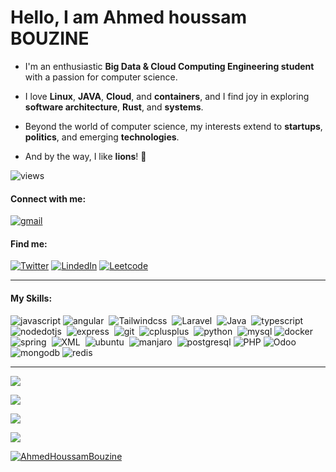 # Hello, I am Ahmed houssam BOUZINE

- I'm an enthusiastic **Big Data & Cloud Computing Engineering student** with a passion for computer science.

- I love **Linux**, **JAVA**, **Cloud**, and **containers**, and I find joy in exploring **software architecture**, **Rust**, and **systems**.

- Beyond the world of computer science, my interests extend to **startups**, **politics**, and emerging **technologies**.

- And by the way, I like **lions**! 🦁

![views](https://komarev.com/ghpvc/?username=ahmedhoussambouzine&label=Profile%20views&color=0e75b6&style=flat)

#### Connect with me:

[![gmail](https://img.shields.io/badge/gmail-05122A?style=flat&logo=gmail)](mailto:ahmedhoussam.bouzine.01@gmail.com)&nbsp;

#### Find me:

[![Twitter](https://img.shields.io/badge/X-121212?style=flat&logo=X)](https://twitter.com/bah058)&nbsp;[![LindedIn](https://img.shields.io/badge/LinkedIn-121212?style=flat&logo=linkedin&logoColor=blue)](https://www.linkedin.com/in/ahmed-houssam-bouzine)&nbsp;[![Leetcode](https://img.shields.io/badge/LeetCode-121212?style=flat&logo=leetcode)](https://leetcode.com/AhmedHoussamBouzine/)

---
#### My Skills:

![javascript](https://img.shields.io/badge/Javascript-05122A?style=flat&logo=javascript&logoColor=yellow)&nbsp;![angular](https://img.shields.io/badge/Angular-121212?style=flat&logo=angular&logoColor=red)&nbsp; ![Tailwindcss](https://img.shields.io/badge/Tailwindcss-121212?style=flat&logo=tailwindcss&logoColor=blue)&nbsp; ![Laravel](https://img.shields.io/badge/Laravel-05122A?style=flat&logo=laravel&logoColor=brown)&nbsp; ![Java](https://img.shields.io/badge/Java-05122A?style=flat&logoColor=brown&logo=openjdk)&nbsp; ![typescript](https://img.shields.io/badge/Typescript-05122A?style=flat&logo=typescript&logoColor=blue)&nbsp; ![nodedotjs](https://img.shields.io/badge/Nodejs-05122A?style=flat&logo=nodedotjs&logoColor=green)&nbsp; ![express](https://img.shields.io/badge/Express.Js-05122A?style=flat&logo=express&logoColor=#000000)&nbsp; ![git](https://img.shields.io/badge/Git-05122A?style=flat&logo=git&logoColor=#F05032)&nbsp; ![cplusplus](https://img.shields.io/badge/C++-05122A?style=flat&logo=cplusplus&logoColor=blue)&nbsp; ![python](https://img.shields.io/badge/Python-05122A?style=flat&logo=Python&logoColor=yellow)&nbsp; ![mysql](https://img.shields.io/badge/MySQL-05122A?style=flat&logo=mysql&logoColor=blue)&nbsp;![docker](https://img.shields.io/badge/Docker-05122A?style=flat&logo=docker&logoColor=blue)&nbsp; ![spring](https://img.shields.io/badge/Spring-05122A?style=flat&logo=spring&logoColor=green)&nbsp; ![XML](https://img.shields.io/badge/XML-05122A?style=flat)&nbsp; ![ubuntu](https://img.shields.io/badge/Ubuntu-05122A?style=flat&logo=ubuntu)&nbsp; ![manjaro](https://img.shields.io/badge/Manjaro-05122A?style=flat&logo=manjaro)&nbsp; ![postgresql](https://img.shields.io/badge/Postgresql-05122A?style=flat&logo=postgresql)&nbsp;![PHP](https://img.shields.io/badge/PHP-05122A?style=flat&logo=php)&nbsp;![Odoo](https://img.shields.io/badge/Odoo-05122A?style=flat&logo=odoo)&nbsp;![mongodb](https://img.shields.io/badge/Mongodb-121212?style=flat&logo=mongodb)&nbsp;![redis](https://img.shields.io/badge/redis-121212?style=flat&logo=redis)&nbsp;




---

![](https://github-readme-stats.vercel.app/api/top-langs?username=ahmedhoussambouzine&show_icons=true&locale=en&layout=compact)

![](https://github-readme-stats.vercel.app/api?username=ahmedhoussambouzine&show_icons=true&locale=en)

![](https://github-readme-streak-stats.herokuapp.com/?user=ahmedhoussambouzine&)

![](https://github-readme-activity-graph.vercel.app/graph?username=AhmedHoussamBouzine&theme=github)

<p align="left"> <a href="https://github.com/ryo-ma/github-profile-trophy"><img src="https://github-profile-trophy.vercel.app/?username=AhmedHoussamBouzine" alt="AhmedHoussamBouzine" /></a> </p>

